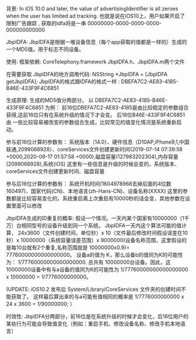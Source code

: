 背景:
In iOS 10.0 and later, the value of advertisingIdentifier is all zeroes when the user has limited ad tracking.
也就是说在iOS10上，用户如果开启了 限制广告跟踪 , 获取的idfa将是一串 00000000-0000-0000-0000-000000000000


JbpIDFA:
JbpIDFA是根据一堆设备信息（每个app获取的值都是一样的）生成的一个MD5值。用于标志不同设备。


使用:
框架依赖:
CoreTelephony.framework
JbpIDFA.h、JbpIDFA.m两个文件

在需要获取 JbpIDFA的地方调用代码:
NSString *JbpIDFA = [JbpIDFA getJbpIDFA];
JbpIDFA的格式跟IDFA的格式一样 : DBEFA7C2-AE83-4185-B46E-433F9F4C6851


生成原理:
生成的MD5值分两部分。
以 DBEFA7C2-AE83-4185-B46E-433F9F4C6851 为例：
前16位DBEFA7C2-AE83-4185是由比较稳定的参数组合获得,这前16位只有在系统升级的情况下才会变。
后16位B46E-433F9F4C6851 由 一些比较容易被改变的参数组合生成，比较常见的值变化情况是系统重新启动。

参与前16位计算的参数有：
系统版本（14.0）、硬件信息（D10AP,iPhone9,1,中国联通,2099068928）、coreServices文件创建更新时间(2019-07-14 07:39:58 +0000,2020-09-17 01:57:58 +0000),磁盘容量(127983202304),内存容量(2099068928),系统(iOS)
这里有一些信息是升级的时候会变的，系统版本、coreServices文件创建更新时间、磁盘容量

参与后16位计算的参数有：
系统开机时间(1604978968去掉后面的4位数 160497)、国家代码(CN)、本地语言(zh-Hans-CN)、设备名称(XXXX)
这里的参数都是比较容易变化的，系统重启离上次重启有10000秒的话会变，其他参数在设置里面可以修改


JbpIDFA生成的ID重复的概率:
假设一个情况。一天内某个国家有10000000（1千万）台相同型号的设备升级到同一个系统。
JbpIDFA一天内这个算法可能的值计算， 24x3600（文件创建时间，单位秒）x 10（文件最后修改时间假设误差在10秒）x 10000000（系统容量误差范围）x 9000000(设备名称范围，这里假设的是每10台就有2个重复,名称范围就是 10000000x0.9)= 77760000000000000000。
设备a的值为 K，那么设备b的值同为K的可能性为： 1/77760000000000000000. 总共有 10000000台设备。因此，这10000000设备中有与a设备的值同为K的可能性为 1/77760000000000000000 x 10000000 = 1/7776000000000。

(UPDATE: iOS10.2 发布后 System/Library/CoreServices 文件夹的创建时间不能获取了。 这样最后算出来的与a可能有值相同的概率是 1/7776000000000 x 24 x 3600 = 1/90000000; ）


时效性:
JbpIDFA分两部分，前16位是在系统升级的时候才会变化，后16位用户的某些行为可能会导致值变化（例如：重启手机、修改设备名称、修改手机本地语言）

